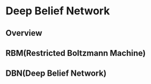 # Deep Belief Network

## Overview

<!-- First, we'll implement RBM(Restricted Boltzmann Machine) and then use it to build a Deep Belief Network (DBN). -->

## RBM(Restricted Boltzmann Machine)



## DBN(Deep Belief Network)


